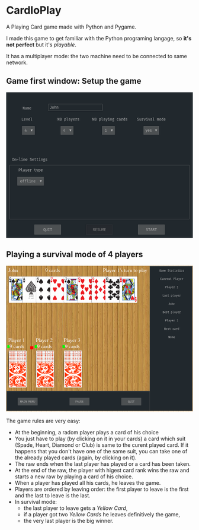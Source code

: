 # CardIoPlay
A Playing Card game made with Python and Pygame.

I made this game to get familiar with the Python programing langage, so **it's not perfect** but it's *playable*.

It has a multiplayer mode: the two machine need to be connected to same network.



## Game first window: Setup the game

![Game first window](https://github.com/robotane/CardIoPlay/blob/main/screen_shots/Screenshot%20at%202021-04-18%2022-18-39.png)



## Playing a survival mode of 4 players

![Playing a survival mode](https://github.com/robotane/CardIoPlay/blob/main/screen_shots/Screenshot%20at%202021-04-18%2022-19-32.png)


The game rules are very easy:
* At the beginning, a radom player plays a card of his choice
* You just have to play (by clicking on it in your cards) a card which suit (Spade, Heart, Diamond or Club) is same to the curent played card. If it happens that you don't have one of the same suit, you can take one of the already played cards (again, by clicking on it).
* The raw ends when the last player has played or a card has been taken.
* At the end of the raw, the player with higest card rank wins the raw and starts a new raw by playing a card of his choice.
* When a player has played all his cards, he leaves the game.
* Players are ordered by leaving order: the first player to leave is the first and the last to leave is the last.
* In survival mode:
   * the last player to leave gets a *Yellow Card*,
   * if a player got two *Yellow Cards* he leaves definitively the game,
   * the very last player is the big winner.


